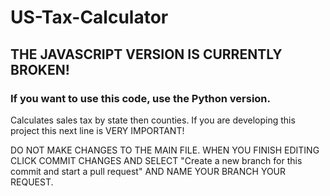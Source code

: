 # US-Tax-Calculator
## THE JAVASCRIPT VERSION IS CURRENTLY BROKEN!
### If you want to use this code, use the Python version.

Calculates sales tax by state then counties.
If you are developing this project this next line is VERY IMPORTANT!

DO NOT MAKE CHANGES TO THE MAIN FILE. WHEN YOU FINISH EDITING CLICK COMMIT CHANGES AND SELECT
"Create a new branch for this commit and start a pull request" AND NAME YOUR BRANCH YOUR REQUEST.
